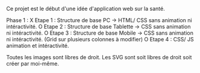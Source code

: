 Ce projet est le début d'une idée d'application web sur la santé.

Phase 1 :
      X     Etape 1 : Structure de base PC -> HTML/ CSS sans animation ni intéractivité.
      O     Etape 2 : Structure de base Tablette -> CSS sans animation ni intéractivité.
      O     Etape 3 : Structure de base Mobile -> CSS sans animation ni intéractivité. (Grid sur plusieurs colonnes à modifier)
      O     Etape 4 : CSS/ JS  animation et intéractivité.

Toutes les images sont libres de droit.
Les SVG sont soit libres de droit soit créer par moi-même.
